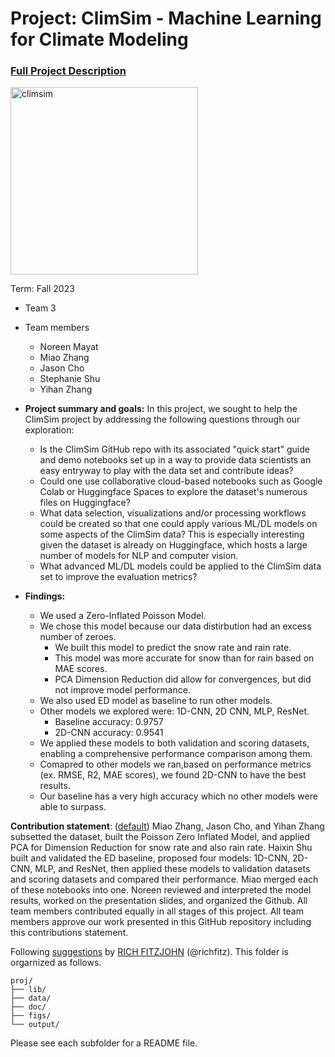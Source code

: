 # Project: ClimSim - Machine Learning for Climate Modeling


### [Full Project Description](doc/project3_desc.md)

<img src="https://leap-stc.github.io/ClimSim/_images/fig_1.png" alt="climsim" width="300"/>

Term: Fall 2023

+ Team 3
+ Team members
	+ Noreen Mayat
 	+ Miao Zhang
	+ Jason Cho
	+ Stephanie Shu
	+ Yihan Zhang 

+ **Project summary and goals:** In this project, we sought to help the ClimSim project by addressing the following questions through our exploration:
	+ Is the ClimSim GitHub repo with its associated "quick start" guide and demo notebooks set up in a way to provide data scientists an easy entryway to play with the data set and contribute ideas?
	+ Could one use collaborative cloud-based notebooks such as Google Colab or Huggingface Spaces to explore the dataset's numerous files on Huggingface?
	+ What data selection, visualizations and/or processing workflows could be created so that one could apply various ML/DL models on some aspects of the ClimSim data? This is especially interesting given the dataset is already on Huggingface, which hosts a large number of models for NLP and computer vision.
	+ What advanced ML/DL models could be applied to the ClimSim data set to improve the evaluation metrics?

+ **Findings:**
	+ We used a Zero-Inflated Poisson Model.
 	+ We chose this model because our data distirbution had an excess number of zeroes.
  		+ We built this model to predict the snow rate and rain rate.   
  		+ This model was more accurate for snow than for rain based on MAE scores.
  		+ PCA Dimension Reduction did allow for convergences, but did not improve model performance.
  	+ We also used ED model as baseline to run other models.
  	+ Other models we explored were: 1D-CNN, 2D CNN, MLP, ResNet.
  		+ Baseline accuracy: 0.9757 
  		+ 2D-CNN accuracy: 0.9541
  	+ We applied these models to both validation and scoring datasets, enabling a comprehensive performance comparison among them.
  	+ Comapred to other models we ran,based on performance metrics (ex. RMSE, R2, MAE scores), we found 2D-CNN to have the best results.
  	+ Our baseline has a very high accuracy which no other models were able to surpass. 

**Contribution statement**: ([default](doc/a_note_on_contributions.md)) Miao Zhang, Jason Cho, and Yihan Zhang subsetted the dataset, built the Poisson Zero Inflated Model, and applied PCA for Dimension Reduction for snow rate and also rain rate. Haixin Shu built and validated the ED baseline, proposed four models: 1D-CNN, 2D-CNN, MLP, and ResNet, then applied these models to validation datasets and scoring datasets and compared their performance. Miao merged each of these notebooks into one. Noreen reviewed and interpreted the model results, worked on the presentation slides, and organized the Github. All team members contributed equally in all stages of this project. All team members approve our work presented in this GitHub repository including this contributions statement.

Following [suggestions](http://nicercode.github.io/blog/2013-04-05-projects/) by [RICH FITZJOHN](http://nicercode.github.io/about/#Team) (@richfitz). This folder is orgarnized as follows.

```
proj/
├── lib/
├── data/
├── doc/
├── figs/
└── output/
```

Please see each subfolder for a README file.
